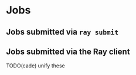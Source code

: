 # Jobs
## Jobs submitted via `ray submit`
## Jobs submitted via the Ray client
TODO(cade) unify these
